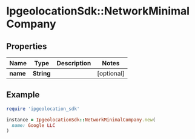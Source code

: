 # IpgeolocationSdk::NetworkMinimalCompany

## Properties

| Name | Type | Description | Notes |
| ---- | ---- | ----------- | ----- |
| **name** | **String** |  | [optional] |

## Example

```ruby
require 'ipgeolocation_sdk'

instance = IpgeolocationSdk::NetworkMinimalCompany.new(
  name: Google LLC
)
```

